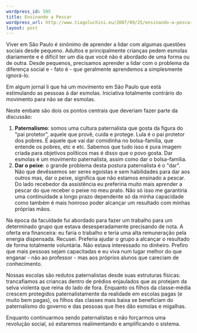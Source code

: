 ```yaml
--- 
wordpress_id: 505
title: Ensinando a Pescar
wordpress_url: http://www.tiagoluchini.eu/2007/09/25/ensinando-a-pescar/
layout: post
---
```

Viver em São Paulo é sinônimo de aprender a lidar com algumas questões sociais desde pequeno. Adultos e principalmente crianças pedem esmolas diariamente e é difícil ter um dia que você não é abordado de uma forma ou de outra. Desde pequenos, precisamos aprender a lidar com o problema da diferença social e - fato é - que geralmente aprendemos a simplesmente ignorá-lo.

Em algum jornal li que há um movimento em São Paulo que está estimulando as pessoas à dar esmolas. Iniciativa totalmente contrário do movimento para não se dar esmolas.

Neste embate são dois os pontos centrais que deveriam fazer parte da discussão:

1. **Paternalismo**: somos uma cultura paternalista que gosta da figura do "pai protetor", aquele que provê, cuida e protege. Lula é o pai protetor dos pobres. É aquele que vai dar comidinha no bolsa-família, que entende os pobres, etc e etc. Sabemos que tudo isso é pura imagem criada para objetivos políticos mas é disso que o povo gosta. Dar esmolas é um movimento paternalista, assim como dar o bolsa-família.
2. **Dar o peixe**: o grande problema desta postura paternalista é o "dar". Não que devêssemos ser seres egoístas e sem habilidades para dar aos outros mas, dar o peixe, significa que não estamos ensinado a pescar. Do lado recebedor da assistência eu preferiria muito mais aprender a pescar do que receber o peixe no meu prato. Não só isso me garantiria uma continuidade a longo prazo dependente só da minha capacidade como também é mais honroso poder alcançar um resultado com minhas próprias mãos.

Na época da faculdade fui abordado para fazer um trabalho para um determinado grupo que estava desesperadamente precisando de nota. A oferta era financeira: eu faria o trabalho e teria uma alta remuneração pela energia dispensada. Recusei. Preferia ajudar o grupo a alcançar o resultado de forma totalmente voluntária. Não estava interessado no dinheiro. Prefiro que mais pessoas sejam capacitadas e eu viva num lugar melhor do que enganar - não ao professor - mas aos próprios alunos que careciam de conhecimento.

Nossas escolas são redutos paternalistas desde suas estruturas físicas: trancafiamos as criancas dentro de prédios enjaulados que as protejam da selva violenta que reina do lado de fora. Enquanto os filhos da classe-média crescem protegidos paternalistamente da realidade em escolas pagas (e muito bem pagas), os filhos das classes mais baixa se beneficiam do paternalismo do governo e das pessoas que lhes dão esmolas e migalhas.

Enquanto continuarmos sendo paternalistas e não forçarmos uma revolução social, só estaremos realimentando e amplificando o sistema.
